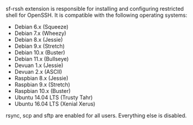 sf-rssh extension is responsible for installing and configuring restricted shell
for OpenSSH. It is compatible with the following operating systems:

- Debian 6.x (Squeeze)
- Debian 7.x (Wheezy)
- Debian 8.x (Jessie)
- Debian 9.x (Stretch)
- Debian 10.x (Buster)
- Debian 11.x (Bullseye)
- Devuan 1.x (Jessie)
- Devuan 2.x (ASCII)
- Raspbian 8.x (Jessie)
- Raspbian 9.x (Stretch)
- Raspbian 10.x (Buster)
- Ubuntu 14.04 LTS (Trusty Tahr)
- Ubuntu 16.04 LTS (Xenial Xerus)

rsync, scp and sftp are enabled for all users. Everything else is disabled.
